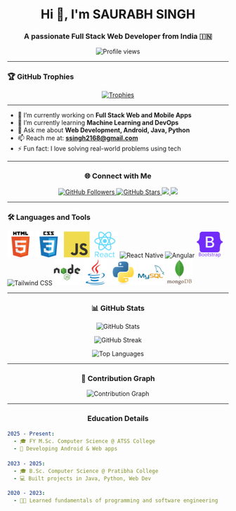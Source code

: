 <h1 align="center">Hi 👋, I'm SAURABH SINGH</h1>
<h3 align="center">A passionate Full Stack Web Developer from India 🇮🇳</h3>

<p align="center">
  <img src="https://komarev.com/ghpvc/?username=saurabh-singh16&label=Profile%20views&color=0e75b6&style=flat" alt="Profile views" />
</p>

---

### 🏆 GitHub Trophies

<p align="center">
  <a href="https://github.com/ryo-ma/github-profile-trophy">
    <img src="https://github-profile-trophy.vercel.app/?username=saurabh-singh16&theme=onedark" alt="Trophies" />
  </a>
</p>

---

- 🔭 I’m currently working on **Full Stack Web and Mobile Apps**
- 🌱 I’m currently learning **Machine Learning and DevOps**
- 💬 Ask me about **Web Development, Android, Java, Python**
- 📫 Reach me at: **ssingh2168@gmail.com**
- ⚡ Fun fact: I love solving real-world problems using tech

---

<h3 align="center">🌐 Connect with Me</h3>

<p align="center">
  <a href="https://github.com/saurabh-singh16" target="_blank">
    <img src="https://img.shields.io/github/followers/saurabh-singh16?label=Follow&style=for-the-badge" alt="GitHub Followers"/>
  </a>
  <a href="https://github.com/saurabh-singh16?tab=repositories" target="_blank">
    <img src="https://img.shields.io/github/stars/saurabh-singh16?label=Stars&style=for-the-badge" alt="GitHub Stars"/>
  </a>
  <a href="https://www.linkedin.com/in/saurabh-web-developers-aab3b820a/" target="_blank">
    <img src="https://img.shields.io/badge/-LinkedIn-0077B5?style=for-the-badge&logo=linkedin&logoColor=white" />
  </a>
  <a href="mailto:ssingh2168@gmail.com">
    <img src="https://img.shields.io/badge/-Gmail-D14836?style=for-the-badge&logo=gmail&logoColor=white" />
  </a>
</p>

---

<h3 align="left">🛠️ Languages and Tools</h3>

<p align="left">
  <img src="https://raw.githubusercontent.com/devicons/devicon/master/icons/html5/html5-original-wordmark.svg" alt="HTML5" width="60" height="60"/>
  <img src="https://raw.githubusercontent.com/devicons/devicon/master/icons/css3/css3-original-wordmark.svg" alt="CSS3" width="60" height="60"/>
  <img src="https://raw.githubusercontent.com/devicons/devicon/master/icons/javascript/javascript-original.svg" alt="JavaScript" width="60" height="60"/>
  <img src="https://raw.githubusercontent.com/devicons/devicon/master/icons/react/react-original-wordmark.svg" alt="React" width="60" height="60"/>
  <img src="https://reactnative.dev/img/header_logo.svg" alt="React Native" width="60" height="60"/>
  <img src="https://angular.io/assets/images/logos/angular/angular.svg" alt="Angular" width="60" height="60"/>
  <img src="https://raw.githubusercontent.com/devicons/devicon/master/icons/bootstrap/bootstrap-plain-wordmark.svg" alt="Bootstrap" width="60" height="60"/>
  <img src="https://www.vectorlogo.zone/logos/tailwindcss/tailwindcss-icon.svg" alt="Tailwind CSS" width="60" height="60"/>
  <img src="https://raw.githubusercontent.com/devicons/devicon/master/icons/nodejs/nodejs-original-wordmark.svg" alt="Node.js" width="60" height="60"/>
  <img src="https://raw.githubusercontent.com/devicons/devicon/master/icons/java/java-original.svg" alt="Java" width="60" height="60"/>
  <img src="https://raw.githubusercontent.com/devicons/devicon/master/icons/python/python-original.svg" alt="Python" width="60" height="60"/>
  <img src="https://raw.githubusercontent.com/devicons/devicon/master/icons/mysql/mysql-original-wordmark.svg" alt="MySQL" width="60" height="60"/>
  <img src="https://raw.githubusercontent.com/devicons/devicon/master/icons/mongodb/mongodb-original-wordmark.svg" alt="MongoDB" width="60" height="60"/>
</p>

---

<h3 align="center">📊 GitHub Stats</h3>

<p align="center">
  <img src="https://github-readme-stats.vercel.app/api?username=saurabh-singh16&show_icons=true&theme=github_dark&locale=en" alt="GitHub Stats" />
</p>

<p align="center">
  <img src="https://github-readme-streak-stats.herokuapp.com/?user=saurabh-singh16&theme=dark" alt="GitHub Streak" />
</p>

<p align="center">
  <img src="https://github-readme-stats.vercel.app/api/top-langs/?username=saurabh-singh16&layout=compact&theme=dark" alt="Top Languages" />
</p>

---

<h3 align="center">🌱 Contribution Graph</h3>

<p align="center">
  <img src="https://github-readme-activity-graph.vercel.app/graph?username=saurabh-singh16&theme=react-dark&hide_border=true" alt="Contribution Graph" />
</p>

---

<h3 align="center">Education Details</h3>

```yaml
2025 - Present:
  - 🎓 FY M.Sc. Computer Science @ ATSS College
  - 📱 Developing Android & Web apps

2023 - 2025:
  - 🎓 B.Sc. Computer Science @ Pratibha College
  - 💻 Built projects in Java, Python, Web Dev

2020 - 2023:
  - 👨‍🎓 Learned fundamentals of programming and software engineering
